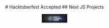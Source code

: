 
<div align="center">
    # Hacktoberfest Accepted
    ## Next JS Projects
</div>
<p align="center">
    <img src="/assets/banner.jpg" align="center" width="80"/>
</p>
